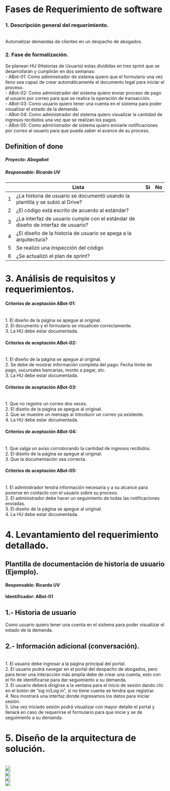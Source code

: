 <h1> Fases de Requerimiento de software </h1>
<h3>1.	Descripción general del requerimiento.</h3>
<br>
Automatizar demandas de clientes en un despacho de abogados.
<br>
<h3>2.	Fase de formalización.</h3>
Se planean HU (Historias de Usuario) estas divididas en tres sprint que se desarrollarán y cumplirán en dos semanas:
<br>
-	ABot-01: Como administrador de sistema quiero que el formulario una vez lleno sea capaz de crear automáticamente el documento legal para iniciar el proceso.
<br>
-	ABot-02: Como administrador del sistema quiero enviar proceso de pago al usuario por correo para que se realice la operación de transacción.
<br>
-	ABot-03: Como usuario quiero tener una cuenta en el sistema para poder visualizar el estado de la demanda.
<br>
-	ABot-04: Como administrador del sistema quiero visualizar la cantidad de ingresos recibidos una vez que se realizan los pagos.
<br>
-	ABot-05: Como administrador de sistema quiero enviarle notificaciones por correo al usuario para que pueda saber el avance de su proceso.
<br>

<h2> Definition of done </h2>
<h5>Proyecto: Abogabot</h5>
<h5>Responsable:  
Ricardo UV</h5>

<table>
  <thead>
    <tr>
      <th> </th>
      <th>Lista</th>
      <th>Si</th>
      <th>No</th>
    </tr>
   </thead>
<tbody>
  <tr>
    <td>1</td>
    <td>¿La historia de usuario se documentó usando la plantilla y se subió al Drive?</td>
    <td> </td>
    <td> </td>
  </tr>
  <tr>
    <td>2</td>
    <td>¿El código está escrito de acuerdo al estándar?</td>
    <td> </td>
    <td> </td>
  </tr>
  <tr>
    <td>3</td>
    <td> ¿La interfaz de usuario cumple con el estándar de diseño de interfaz de usuario?</td>
    <td> </td>
    <td> </td>
  </tr>
  <tr>
    <td>4</td>
    <td> ¿El diseño de la historia de usuario se apega a la arquitectura?</td>
    <td> </td>
    <td> </td>
  </tr>
  <tr>
    <td>5</td>
    <td>Se realizó una inspección del código</td>
    <td> </td>
    <td> </td>
  </tr>
  <tr>
    <td>6</td>
    <td>¿Se actualizó el plan de sprint?</td>
    <td> </td>
    <td> </td>
  </tr>
</tbody>
</table>

<h1>3.	Análisis de requisitos y requerimientos.</h1> 
<h4>Criterios de aceptación ABot-01:</h4>
<br>
1.	El diseño de la página se apegue al original.
<br>
2.	El documento y el formulario se visualicen correctamente.
<br>
3.	La HU debe estar documentada.
<br>
<h4>Criterios de aceptación ABot-02:</h4>
<br>
1.	El diseño de la página se apegue al original.
<br>
2.	Se debe de mostrar información completa del pago: Fecha límite de pago, sucursales bancarias, monto a pagar, etc.
<br>
3.	La HU debe estar documentada.
<br>
<h4>Criterios de aceptación ABot-03:</h4>
<br>
1.	Que no registre un correo dos veces.
<br>
2.	El diseño de la página se apegue al original.
<br>
3.	Que se muestre un mensaje al introducir un correo ya existente.
<br>
4.	La HU debe estar documentada.
<br>

<h4>Criterios de aceptación ABot-04:</h4>
<br>
1.	Que salga un aviso corroborando la cantidad de ingresos recibidos.
<br>
2.	El diseño de la página se apegue al original.
<br>
3.	Que la documentación sea correcta.
<br>

<h4>Criterios de aceptación ABot-05:</h4>
<br>
1.	El administrador tendrá información necesaria y a su alcance para ponerse en contacto con el usuario sobre su proceso.
<br>
2.	El administrador debe hacer un seguimiento de todas las notificaciones enviadas.
<br>
3.	El diseño de la página se apegue al original.
<br>
4.	La HU debe estar documentada.
<br>
<h1>4.	Levantamiento del requerimiento detallado.</h1>
<h2>Plantilla de documentación de historia de usuario (Ejemplo).</h2>
<h4>Responsable: Ricardo UV</h4>
<h4>Identificador:  ABot-01</h4>
<h2>1.- Historia de usuario</h2>
Como usuario quiero tener una cuenta en el sistema para poder visualizar el estado de la demanda.
<br>
<h2>2.- Información adicional (conversación).</h2>
<br>
1. El usuario debe ingresar a la página principal del portal.
<br>
2. El usuario podrá navegar en el portal del despacho de abogados, pero para tener una interacción más amplia debe de crear una cuenta, esto con el fin de identificarse para dar seguimiento a su demanda.
<br>
3. El usuario deberá dirigirse a la ventana para el inicio de sesión dando clic en el botón de “sig in/Log in”, si no tiene cuenta se tendra que registrar.
<br>
4. Nos mostrará una interfaz donde ingresamos los datos para iniciar sesión.
<br>
5. Una vez iniciado sesión podrá visualizar con mayor detalle el portal y llenará en caso de requerirse el formulario para que inicie y se de seguimiento a su demanda.
<br>
<h1>5. Diseño de la arquitectura de solución.</h1>
<br>
<img src="https://share.balsamiq.com/g/xiNs2ok2BXdp3Xe4ttuLn7.png">
<br>
<img src="https://share.balsamiq.com/g/7go3zVdctNuzvLLuoGHoPJ.png">
<br>
<img src="https://share.balsamiq.com/g/hA4YZY9GVpdSbk2PEpYv7v.png">
<br>
<img src="https://share.balsamiq.com/g/citQzzqPyLaudeBXjRh2ND.png">
<br>
